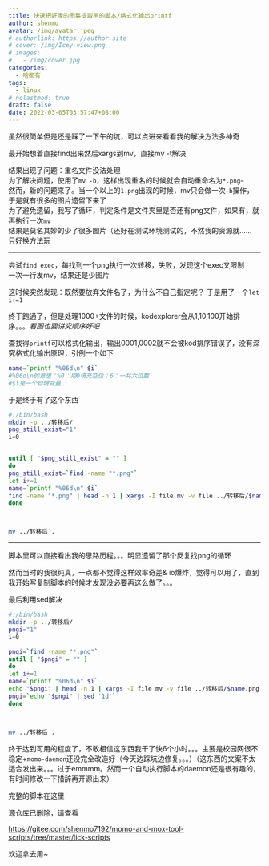 ```yaml
---
title: 快速把好康的图集提取用的脚本/格式化输出printf
author: shenmo
avatar: /img/avatar.jpeg
# authorlink: https://author.site
# cover: /img/Icey-view.png
# images:
#   - /img/cover.jpg
categories:
  - 啥都有
tags:
  - linux
# nolastmod: true
draft: false
date: 2022-03-05T03:57:47+08:00
---
```


虽然很简单但是还是踩了一下午的坑，可以点进来看看我的解决方法多神奇

<!--more-->


最开始想着直接find出来然后xargs到mv，直接mv -t解决

结果出现了问题：重名文件没法处理  
为了解决问题，使用了`mv -b`，这样出现重名的时候就会自动重命名为`*.png~`  
然而，新的问题来了。当一个以上的`1.png`出现的时候，mv只会做一次`-b`操作，于是就有很多的图片遗留下来了  
为了避免遗留，我写了循环，判定条件是文件夹里是否还有png文件，如果有，就再执行一次`mv`  
结果是莫名其妙的少了很多图片（还好在测试环境测试的，不然我的资源就......
只好换方法玩

------
尝试`find exec`，每找到一个png执行一次转移，失败，发现这个exec又限制  
一次一行发mv，结果还是少图片  

这时候突然发现：既然要放弃文件名了，为什么不自己指定呢？
于是用了一个`let i+=1`  

终于跑通了，但是处理1000+文件的时候，kodexplorer会从1,10,100开始排序。。。*看图也要讲究顺序好吧*

查找得`printf`可以格式化输出，输出0001,0002就不会被kod排序错误了，没有深究格式化输出原理，引例一个如下

```bash
name=`printf "%06d\n" $i`
#%06d\n的意思：%0：用0填充空位；6：一共六位数
#$i是一个自增变量

```

于是终于有了这个东西

```bash
#!/bin/bash
mkdir -p ../转移后/
png_still_exist="1"
i=0


until [ "$png_still_exist" = "" ]
do
png_still_exist=`find -name "*.png"`
let i+=1
name=`printf "%06d\n" $i`
find -name "*.png" | head -n 1 | xargs -I file mv -v file ../转移后/$name.png
done



mv ../转移后 .

```

------
脚本里可以直接看出我的思路历程。。。明显遗留了那个反复找png的循环

然而当时的我很纯真，一点都不觉得这样效率奇差& io爆炸，觉得可以用了，直到我开始写复制脚本的时候才发现没必要再这么做了。。。

最后利用sed解决
```bash
#!/bin/bash
mkdir -p ../转移后/
pngi="1"
i=0

pngi=`find -name "*.png"`
until [ "$pngi" = "" ]
do
let i+=1
name=`printf "%06d\n" $i`
echo "$pngi" | head -n 1 | xargs -I file mv -v file ../转移后/$name.png
pngi=`echo "$pngi" | sed '1d'` 
done



mv ../转移后 .


```

终于达到可用的程度了，不敢相信这东西我干了快6个小时。。。主要是校园网很不稳定+`momo-daemon`还没完全改造好（今天边踩坑边修复。。。）（这东西的文案不太适合发出来。。。过于emmmm。然而一个自动执行脚本的daemon还是很有趣的，有时间修改一下措辞再开源出来）

完整的脚本在这里


源仓库已删除，请查看

https://gitee.com/shenmo7192/momo-and-mox-tool-scripts/tree/master/lick-scripts


欢迎拿去用~
